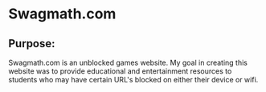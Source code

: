  <h1>Swagmath.com</h1>    
<h2> Purpose: </h2>
<p> Swagmath.com is an unblocked games website. My goal in creating this website was to provide educational and entertainment resources to students who may have certain URL's blocked on either their device or wifi. </p>


